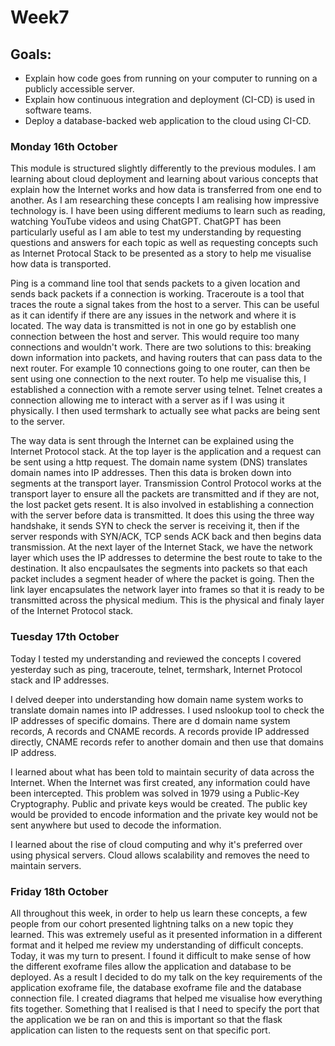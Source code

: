 <h1>Week7</h1>

<h2>Goals:</h2>

- Explain how code goes from running on your computer to running on a publicly accessible server.
- Explain how continuous integration and deployment (CI-CD) is used in software teams.
- Deploy a database-backed web application to the cloud using CI-CD.

<h3>Monday 16th October</h3>

This module is structured slightly differently to the previous modules. I am learning about cloud deployment and learning about various concepts that explain how the Internet works and how data is transferred from one end to another. As I am researching these concepts I am realising how impressive technology is. I have been using different mediums to learn such as reading, watching YouTube videos and using ChatGPT. ChatGPT has been particularly useful as I am able to test my understanding by requesting questions and answers for each topic as well as requesting concepts such as Internet Protocal Stack to be presented as a story to help me visualise how data is transported. 

Ping is a command line tool that sends packets to a given location and sends back packets if a connection is working. Traceroute is a tool that traces the route a signal takes from the host to a server. This can be useful as it can identify if there are any issues in the network and where it is located. The way data is transmitted is not in one go by establish one connection between the host and server. This would require too many connections and wouldn't work. There are two solutions to this: breaking down information into packets, and having routers that can pass data to the next router. For example 10 connections going to one router, can then be sent using one connection to the next router. To help me visualise this, I established a connection with a remote server using telnet. Telnet creates a connection allowing me to interact with a server as if I was using it physically. I then used termshark to actually see what packs are being sent to the server.

The way data is sent through the Internet can be explained using the Internet Protocol stack. At the top layer is the application and a request can be sent using a http request. The domain name system (DNS) translates domain names into IP addresses. Then this data is broken down into segments at the transport layer. Transmission Control Protocol works at the transport layer to ensure all the packets are transmitted and if they are not, the lost packet gets resent. It is also involved in establishing a connection with the server before data is transmitted. It does this using the three way handshake, it sends SYN to check the server is receiving it, then if the server responds with SYN/ACK, TCP sends ACK back and then begins data transmission. At the next layer of the Internet Stack, we have the network layer which uses the IP addresses to determine the best route to take to the destination. It also encpaulsates the segments into packets so that each packet includes a segment header of where the packet is going. Then the link layer encapsulates the network layer into frames so that it is ready to be transmitted across the physical medium. This is the physical and finaly layer of the Internet Protocol stack.  

<h3>Tuesday 17th October</h3>

Today I tested my understanding and reviewed the concepts I covered yesterday such as ping, traceroute, telnet, termshark, Internet Protocol stack and IP addresses. 

I delved deeper into understanding how domain name system works to translate domain names into IP addresses. I used nslookup tool to check the IP addresses of specific domains. There are d domain name system records, A records and CNAME records. A records provide IP addressed directly, CNAME records refer to another domain and then use that domains IP address. 

I learned about what has been told to maintain security of data across the Internet. When the Internet was first created, any information could have been intercepted. This problem was solved in 1979 using a Public-Key Cryptography. Public and private keys would be created. The public key would be provided to encode information and the private key would not be sent anywhere but used to decode the information. 

I learned about the rise of cloud computing and why it's preferred over using physical servers. Cloud allows scalability and removes the need to maintain servers. 

<h3>Friday 18th October</h3>

All throughout this week, in order to help us learn these concepts, a few people from our cohort presented lightning talks on a new topic they learned. This was extremely useful as it presented information in a different format and it helped me review my understanding of difficult concepts. Today, it was my turn to present. I found it difficult to make sense of how the different exoframe files allow the application and database to be deployed. As a result I decided to do my talk on the key requirements of the application exoframe file, the database exoframe file and the database connection file. I created diagrams that helped me visualise how everything fits together. Something that I realised is that I need to specify the port that the application we be ran on and this is important so that the flask application can listen to the requests sent on that specific port. 

